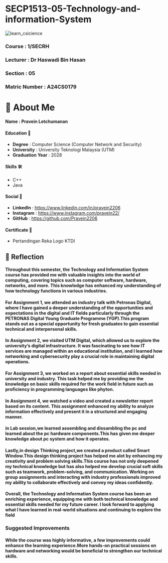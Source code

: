 # SECP1513-05-Technology-and-information-System
![learn_csicience](https://github.com/user-attachments/assets/4cfa6da6-ec2b-4073-8079-3985c4d9be9b)
### Course : 1/SECRH
### Lecturer : Dr Haswadi Bin Hasan
### Section : 05
### Matric Number : A24CS0179

# 🌟 About Me 
#### Name : Pravein Letchumanan
#### Education 📕
- **Degree**          : Computer Science (Computer Network and Security)
- **University**      : University Teknologi Malaysia (UTM)
- **Graduation Year** : 2028

#### Skills 🛠️
- C++
- Java
#### Social 📱
 - **LinkedIn**  : https://www.linkedin.com/in/pravein2206
 - **Instagram** : https://www.instagram.com/pravein22/
 - **GitHub**    : https://github.com/Pravein2206
#### Certificate 📜
- Pertandingan Reka Logo KTDI

## 🌟 Reflection
#### Throughout this semester, the Technology and Information System course has provided me with valuable insights into the world of computing, covering topics such as computer software, hardware, networks, and more. This knowledge has enhanced my understanding of how technology functions in various industries.

#### For Assignment 1, we attended an industry talk with Petronas Digital, where I have gained a deeper understanding of the opportunities and expectations in the digital and IT fields particularly through the PETRONAS Digital Young Graduate Programme (YGP).This program stands out as a special opportunity for fresh graduates to gain essential technical and interpersonal skills.

#### In Assignment 2, we visited UTM Digital, which allowed us to explore the university’s digital infrastructure. It was fascinating to see how IT services are managed within an educational institution, and I learned how networking and cybersecurity play a crucial role in maintaining digital operations.

#### For Assignment 3, we worked on a report about essential skills needed in university and industry. This task helped me by providing me the knowledge on basic skills required  for the work field in future such as proficiency in programming languages like phyton.

#### In Assignment 4, we watched a video and created a newsletter report based on its content. This assignment enhanced my ability to analyze information effectively and present it in a structured and engaging manner.

#### in Lab session,we learned assembling and dissambling the pc and learned about the pc hardware components.This has given me deeper knowledge about pc system and how it operates.
#### Lastly,in design Thinking project,we created a product called Smart Window.This design thinking project has helped me alot by enhancing my creativity and problem solving skills.This course has not only deepened my technical knowledge but has also helped me develop crucial soft skills such as teamwork, problem-solving, and communication. Working on group assignments and interacting with industry professionals improved my ability to collaborate effectively and convey my ideas confidently.

#### Overall, the Technology and Information System course has been an enriching experience, equipping me with both technical knowledge and essential skills needed for my future career. I look forward to applying what I have learned in real-world situations and continuing to explore the field

### Suggested Improvements
#### While the course was highly informative, a few improvements could enhance the learning experience.More hands-on practical sessions on hardware and networking would be beneficial to strengthen our technical skills.

